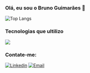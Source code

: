 ### Olá, eu sou o Bruno Guimarães 👋

![Top Langs](https://github-readme-stats.vercel.app/api/top-langs/?username=brunoguima7&hide_progress=true&theme=tokyonight)

### Tecnologias que ultilizo

<div>
    <img src="https://skillicons.dev/icons?i=javascript,typescript,react,next,tailwind,mongo,git" />
</div>

### Contate-me:

[![Linkedin](https://skillicons.dev/icons?i=linkedin)](https://www.linkedin.com/in/bruno-guimar%C3%A3es-4b6348209/) 
[![Email](https://skillicons.dev/icons?i=gmail)](mailto:devbrunoguimaraes@gmail.com)
